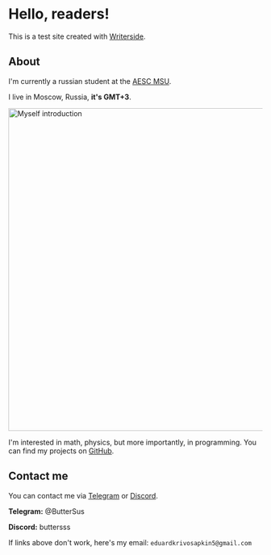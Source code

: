 # Hello, readers!

This is a test site created with [Writerside](https://www.jetbrains.com/help/writerside/getting-started.html).

## About

I'm currently a russian student at the [AESC MSU](https://aesc.msu.ru/).

I live in Moscow, Russia, **it's GMT+3**.

<img src="myself-introduction.png" alt="Myself introduction" width="640"/>

I'm interested in math, physics, but more importantly, in programming.
You can find my projects on [GitHub](https://github.com/ButterSus/).

## Contact me

You can contact me via [Telegram](https://t.me/ButterSus) or [Discord](https://discordapp.com/users/439009542731333633).

<procedure>

**Telegram:** <shortcut>@ButterSus</shortcut>

**Discord:** <shortcut>buttersss</shortcut>

</procedure>

If links above don't work, here's my email: `eduardkrivosapkin5@gmail.com`